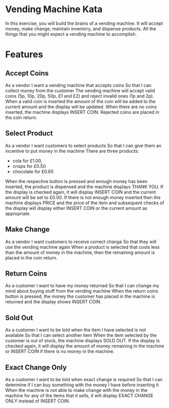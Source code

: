 # Vending Machine Kata
In this exercise, you will build the brains of a vending machine. It will accept money, make change, maintain inventory, and dispense products. All the things that you might expect a vending machine to accomplish.

# Features
## Accept Coins
As a vendor
I want a vending machine that accepts coins
So that I can collect money from the customer
The vending machine will accept valid coins (5p, 10p, 20p, 50p, £1 and £2) and reject invalid ones (1p and 2p). When a valid coin is inserted the amount of the coin will be added to the current amount and the display will be updated. When there are no coins inserted, the machine displays INSERT COIN. Rejected coins are placed in the coin return.

## Select Product
As a vendor
I want customers to select products
So that I can give them an incentive to put money in the machine
There are three products: 
* cola for £1.00, 
* crisps for £0.50
* chocolate for £0.65 

When the respective button is pressed and enough money has been inserted, the product is dispensed and the machine displays THANK YOU. If the display is checked again, it will display INSERT COIN and the current amount will be set to £0.00. If there is not enough money inserted then the machine displays PRICE and the price of the item and subsequent checks of the display will display either INSERT COIN or the current amount as appropriate.


## Make Change
As a vendor
I want customers to receive correct change
So that they will use the vending machine again
When a product is selected that costs less than the amount of money in the machine, then the remaining amount is placed in the coin return.

## Return Coins
As a customer
I want to have my money returned
So that I can change my mind about buying stuff from the vending machine
When the return coins button is pressed, the money the customer has placed in the machine is returned and the display shows INSERT COIN.

## Sold Out
As a customer
I want to be told when the item I have selected is not available
So that I can select another item
When the item selected by the customer is out of stock, the machine displays SOLD OUT. If the display is checked again, it will display the amount of money remaining in the machine or INSERT COIN if there is no money in the machine.

## Exact Change Only
As a customer
I want to be told when exact change is required
So that I can determine if I can buy something with the money I have before inserting it
When the machine is not able to make change with the money in the machine for any of the items that it sells, it will display EXACT CHANGE ONLY instead of INSERT COIN.

